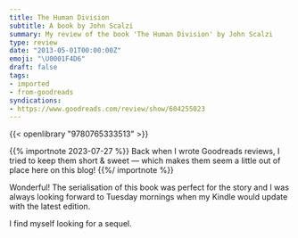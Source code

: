 ```yaml
---
title: The Human Division
subtitle: A book by John Scalzi
summary: My review of the book 'The Human Division' by John Scalzi
type: review
date: "2013-05-01T00:00:00Z"
emoji: "\U0001F4D6"
draft: false
tags:
- imported
- from-goodreads
syndications:
- https://www.goodreads.com/review/show/604255023
---
```


{{< openlibrary "9780765333513" >}}

{{% importnote 2023-07-27 %}}
Back when I wrote Goodreads reviews, I tried to keep them short & sweet — which makes them seem a little out of place here on this blog!
{{%/ importnote %}}

Wonderful! The serialisation of this book was perfect for the story and I was always looking forward to Tuesday mornings when my Kindle would update with the latest edition.

I find myself looking for a sequel.
